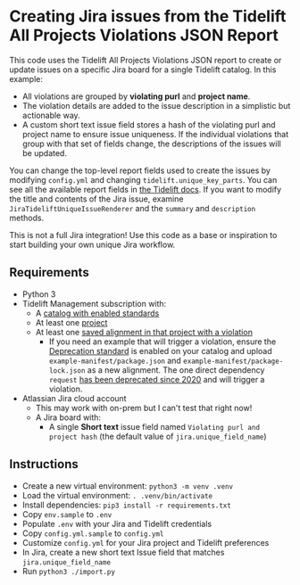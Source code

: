 # Creating Jira issues from the Tidelift All Projects Violations JSON Report

This code uses the Tidelift All Projects Violations JSON report to create or
update issues on a specific Jira board for a single Tidelift catalog. In
this example:

* All violations are grouped by **violating purl** and **project name**.
* The violation details are added to the issue description in a simplistic
  but actionable way.
* A custom short text issue field stores a hash of the violating purl and
  project name to ensure issue uniqueness. If the individual violations
  that group with that set of fields change, the descriptions of the
  issues will be updated.

You can change the top-level report fields used to create the issues by
modifying `config.yml` and changing `tidelift.unique_key_parts`. You can
see all the available report fields in [the Tidelift docs](https://support.tidelift.com/hc/en-us/articles/24883174701332-All-projects-violations-report#h_01HSKW9P4CXD8TNZ4PV1D199DK).
If you want to modify the title and contents of the Jira issue, examine
`JiraTideliftUniqueIssueRenderer` and the `summary` and `description`
methods.

This is not a full Jira integration! Use this code as a base or inspiration
to start building your own unique Jira workflow.

## Requirements

* Python 3
* Tidelift Management subscription with:
  * A [catalog with enabled standards](https://support.tidelift.com/hc/en-us/articles/4406286196244-Introduction-to-catalog-standards)
  * At least one [project](https://support.tidelift.com/hc/en-us/articles/4406286154004-About-projects-and-bill-of-materials)
  * At least one [saved alignment in that project with a violation](https://support.tidelift.com/hc/en-us/articles/7113535394452-Tracking-your-software-dependencies-with-Tidelift#h_01HXHSMHD6A7PPMFNQCZX4GF7R)
    * If you need an example that will trigger a violation, ensure the
      [Deprecation standard](https://support.tidelift.com/hc/en-us/articles/4406293305108-Deprecated-packages-standard)
      is enabled on your catalog and upload
      `example-manifest/package.json` and `example-manifest/package-lock.json`
      as a new alignment. The one direct dependency
      `request` [has been deprecated since 2020](https://www.npmjs.com/package/request)
      and will trigger a violation.
* Atlassian Jira cloud account
  * This may work with on-prem but I can't test that right now!
  * A Jira board with:
    * A single **Short text** issue field named
      `Violating purl and project hash` (the default value of
      `jira.unique_field_name`)

## Instructions

* Create a new virtual environment: `python3 -m venv .venv`
* Load the virtual environment: `. .venv/bin/activate`
* Install dependencies: `pip3 install -r requirements.txt`
* Copy `env.sample` to `.env`
* Populate `.env` with your Jira and Tidelift credentials
* Copy `config.yml.sample` to `config.yml`
* Customize `config.yml` for your Jira project and Tidelift preferences
* In Jira, create a new short text Issue field that matches `jira.unique_field_name`
* Run `python3 ./import.py`
